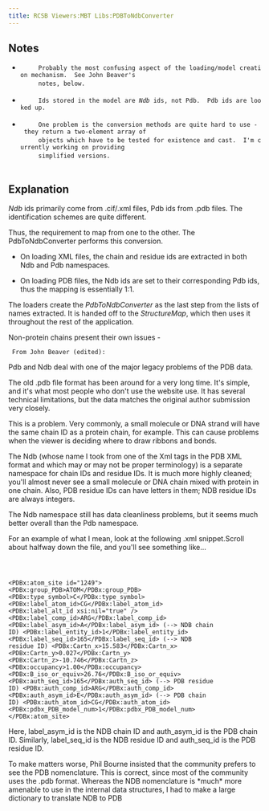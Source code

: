 ```yaml
---
title: RCSB Viewers:MBT Libs:PDBToNdbConverter
---
```


Notes
-----

-   `     Probably the most confusing aspect of the loading/model creation mechanism.  See John Beaver's`  
    `     notes, below.`  
    `   `
-   `     Ids stored in the model are `<em>`Ndb`</em>` ids, not Pdb.  Pdb ids are looked up.`  
    `   `
-   `     One problem is the conversion methods are quite hard to use - they return a two-element array of`  
    `     objects which have to be tested for existence and cast.  I'm currently working on providing`  
    `     simplified versions.`  
    `   `

Explanation
-----------

*Ndb* ids primarily come from .cif/.xml files, Pdb ids from .pdb files.
The identification schemes are quite different.

Thus, the requirement to map from one to the other. The
PdbToNdbConverter performs this conversion.

-   On loading XML files, the chain and residue ids are extracted in
    both Ndb and Pdb namespaces.

<!-- -->

-   On loading PDB files, the Ndb ids are set to their corresponding Pdb
    ids, thus the mapping is essentially 1:1.

The loaders create the *PdbToNdbConverter* as the last step from the
lists of names extracted. It is handed off to the *StructureMap*, which
then uses it throughout the rest of the application.

Non-protein chains present their own issues -

` From John Beaver (edited):`

  
  
Pdb and Ndb deal with one of the major legacy problems of the PDB data.

<!-- -->

  
  
The old .pdb file format has been around for a very long time. It's
simple, and it's what most people who don't use the website use. It has
several technical limitations, but the data matches the original author
submission very closely.

<!-- -->

  
  
This is a problem. Very commonly, a small molecule or DNA strand will
have the same chain ID as a protein chain, for example. This can cause
problems when the viewer is deciding where to draw ribbons and bonds.

<!-- -->

  
  
The Ndb (whose name I took from one of the Xml tags in the PDB XML
format and which may or may not be proper terminology) is a separate
namespace for chain IDs and residue IDs. It is much more highly cleaned;
you'll almost never see a small molecule or DNA chain mixed with protein
in one chain. Also, PDB residue IDs can have letters in them; NDB
residue IDs are always integers.

<!-- -->

  
  
The Ndb namespace still has data cleanliness problems, but it seems much
better overall than the Pdb namespace.

For an example of what I mean, look at the following .xml snippet.Scroll
about halfway down the file, and you'll see something like...

<!-- -->

  
  
<code>

\<PDBx:atom\_site id="1249"\>
\<PDBx:group\_PDB\>ATOM\</PDBx:group\_PDB\>
\<PDBx:type\_symbol\>C\</PDBx:type\_symbol\>
\<PDBx:label\_atom\_id\>CG\</PDBx:label\_atom\_id\>
\<PDBx:label\_alt\_id xsi:nil="true" /\>
\<PDBx:label\_comp\_id\>ARG\</PDBx:label\_comp\_id\>
\<PDBx:label\_asym\_id\>A\</PDBx:label\_asym\_id\> (--\> NDB chain ID)
\<PDBx:label\_entity\_id\>1\</PDBx:label\_entity\_id\>
\<PDBx:label\_seq\_id\>165\</PDBx:label\_seq\_id\> (--\> NDB residue ID)
\<PDBx:Cartn\_x\>15.583\</PDBx:Cartn\_x\>
\<PDBx:Cartn\_y\>0.027\</PDBx:Cartn\_y\>
\<PDBx:Cartn\_z\>-10.746\</PDBx:Cartn\_z\>
\<PDBx:occupancy\>1.00\</PDBx:occupancy\>
\<PDBx:B\_iso\_or\_equiv\>26.76\</PDBx:B\_iso\_or\_equiv\>
\<PDBx:auth\_seq\_id\>165\</PDBx:auth\_seq\_id\> (--\> PDB residue ID)
\<PDBx:auth\_comp\_id\>ARG\</PDBx:auth\_comp\_id\>
\<PDBx:auth\_asym\_id\>E\</PDBx:auth\_asym\_id\> (--\> PDB chain ID)
\<PDBx:auth\_atom\_id\>CG\</PDBx:auth\_atom\_id\>
\<PDBx:pdbx\_PDB\_model\_num\>1\</PDBx:pdbx\_PDB\_model\_num\>
\</PDBx:atom\_site\> </code>

  
  
Here, label\_asym\_id is the NDB chain ID and auth\_asym\_id is the PDB
chain ID. Similarly, label\_seq\_id is the NDB residue ID and
auth\_seq\_id is the PDB residue ID.

<!-- -->

  
  
To make matters worse, Phil Bourne insisted that the community prefers
to see the PDB nomenclature. This is correct, since most of the
community uses the .pdb format. Whereas the NDB nomenclature is \*much\*
more amenable to use in the internal data structures, I had to make a
large dictionary to translate NDB to PDB


